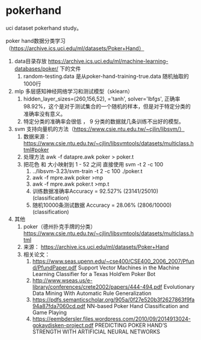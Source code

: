 # pokerhand

uci dataset pokerhand study。

poker hand数据分类学习 （https://archive.ics.uci.edu/ml/datasets/Poker+Hand）


1. data目录存放 https://archive.ics.uci.edu/ml/machine-learning-databases/poker/ 下的文件
    1. random-testing.data 是从poker-hand-training-true.data 随机抽取的1000行
2. mlp 多层感知神经网络学习和测试模型（sklearn）
    1.  hidden_layer_sizes=(260,156,52), ='tanh', solver='lbfgs',  正确率 98.92%，这个是对于测试集合的一个随机的样本，但是对于特定分类的准确率没有意义。
    2. 特定分类的准确率会很低 ， 9 分类的数据就几条训练不出好的模型。
3. svm 支持向量机的方法（https://www.csie.ntu.edu.tw/~cjlin/libsvm/）
    1. 数据来源： https://www.csie.ntu.edu.tw/~cjlin/libsvmtools/datasets/multiclass.html#poker
    2. 处理方法 awk -f datapre.awk poker > poker.t
    3. 把花色 和 大小映射到 1 - 52 之间 直接使用 svm -t 2 -c 100
        1. ../libsvm-3.23/svm-train -t 2 -c 100 ./poker.t
        2.  awk -f mpre.awk  poker >mp
        3.  awk -f mpre.awk  poker.t >mp.t
        4. 训练数据准确率Accuracy = 92.527% (23141/25010) (classification)
        5. 随机10000条测试数据 Accuracy = 28.06% (2806/10000) (classification)
4. 其他
    1. poker（德州扑克手牌的分类） https://www.csie.ntu.edu.tw/~cjlin/libsvmtools/datasets/multiclass.html
    2. 来源： https://archive.ics.uci.edu/ml/datasets/Poker+Hand
    3. 相关论文：
        1. https://www.seas.upenn.edu/~cse400/CSE400_2006_2007/Pfund/PfundPaper.pdf Support Vector Machines in the Machine Learning Classifier for a Texas Hold’em Poker Bot
        2. http://www.wseas.us/e-library/conferences/crete2002/papers/444-494.pdf    Evolutionary Data Mining With Automatic Rule Generalization
        3. https://pdfs.semanticscholar.org/905a/0f27e520b3f2627863f9fa94a87fda7060cd.pdf NN-based Poker Hand Classification and Game Playing
        4. https://eembdersler.files.wordpress.com/2010/09/2014913024-gokaydisken-project.pdf PREDICTING POKER HAND’S STRENGTH WITH ARTIFICIAL NEURAL NETWORKS


